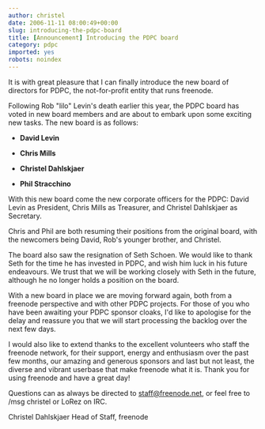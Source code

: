 ```yaml
---
author: christel
date: 2006-11-11 08:00:49+00:00
slug: introducing-the-pdpc-board
title: [Announcement] Introducing the PDPC board
category: pdpc
imported: yes
robots: noindex
---
```

It is with great pleasure that I can finally introduce the new board of directors for PDPC, the not-for-profit entity that runs freenode.

Following Rob "lilo" Levin's death earlier this year, the PDPC board has voted in new board members and are about to embark upon some exciting new tasks. The new board is as follows:



	
  * **David Levin**

	
  * **Chris Mills**

	
  * **Christel Dahlskjaer**

	
  * **Phil Stracchino**


With this new board come the new corporate officers for the PDPC: David Levin as President, Chris Mills as Treasurer, and Christel Dahlskjaer as Secretary.

Chris and Phil are both resuming their positions from the original board, with the newcomers being David, Rob's younger brother, and Christel.

The board also saw the resignation of Seth Schoen. We would like to thank Seth for the time he has invested in PDPC, and wish him luck in his future endeavours. We trust that we will be working closely with Seth in the future, although he no longer holds a position on the board.

With a new board in place we are moving forward again, both from a freenode perspective and with other PDPC projects. For those of you who have been awaiting your PDPC sponsor cloaks, I'd like to apologise for the delay and reassure you that we will start processing the backlog over the next few days.

I would also like to extend thanks to the excellent volunteers who staff the freenode network, for their support, energy and enthusiasm over the past few months, our amazing and generous sponsors and last but not least, the diverse and vibrant userbase that make freenode what it is. Thank you for using freenode and have a great day!

Questions can as always be directed to staff@freenode.net, or feel free to /msg christel or LoRez on IRC.

Christel Dahlskjaer
Head of Staff, freenode
